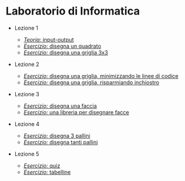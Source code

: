 # Laboratorio di Informatica

* Lezione 1
  * [*Teoria:* input-output](https://github.com/bitbart/labinf/tree/main/basics/input-output)
  * [*Esercizio:* disegna un quadrato](https://github.com/bitbart/labinf/tree/main/1.1)
  * [*Esercizio:* disegna una griglia 3x3](https://github.com/bitbart/labinf/tree/main/1.2)

* Lezione 2
  * [*Esercizio:* disegna una griglia, minimizzando le linee di codice](https://github.com/bitbart/labinf/tree/main/2.1)
  * [*Esercizio:* disegna una griglia, risparmiando inchiostro](https://github.com/bitbart/labinf/tree/main/2.2)

* Lezione 3
  * [*Esercizio:* disegna una faccia](https://github.com/bitbart/labinf/tree/main/3.1)
  * [*Esercizio:* una libreria per disegnare facce](https://github.com/bitbart/labinf/tree/main/3.2)

* Lezione 4
  * [*Esercizio:* disegna 3 pallini](https://github.com/bitbart/labinf/tree/main/4.1)
  * [*Esercizio:* disegna tanti pallini](https://github.com/bitbart/labinf/tree/main/4.2)

* Lezione 5
  * [*Esercizio:* quiz](https://github.com/bitbart/labinf/tree/main/5.1)
  * [*Esercizio:* tabelline](https://github.com/bitbart/labinf/tree/main/5.2)
